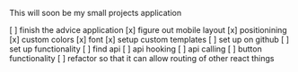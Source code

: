 This will soon be my small projects application

[ ] finish the advice application
    [x] figure out mobile layout
        [x] positionining
        [x] custom colors
        [x] font
    [x] setup custom templates
    [ ] set up on github
    [ ] set up functionality
        [ ] find api
        [ ] api hooking
        [ ] api calling
        [ ] button functionality 
[ ] refactor so that it can allow routing of other react things


